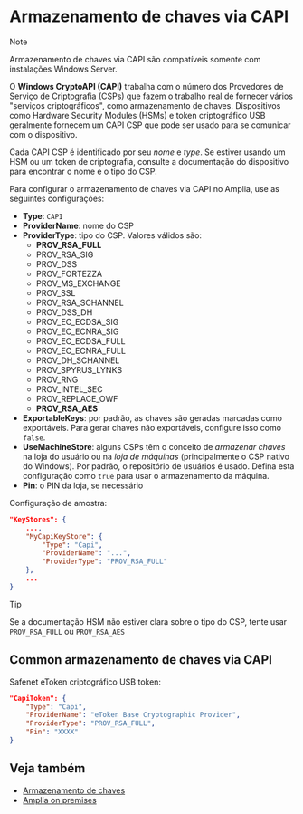 ﻿# Armazenamento de chaves via CAPI

> [!NOTE]
> Armazenamento de chaves via CAPI são compatíveis somente com instalações Windows Server.

O **Windows CryptoAPI (CAPI)** trabalha com o número dos Provedores de Serviço de Criptografia (CSPs) que fazem o trabalho real de fornecer vários "serviços criptográficos", como
armazenamento de chaves. Dispositivos como Hardware Security Modules (HSMs) e token criptográfico USB geralmente fornecem um CAPI CSP que pode ser usado para se comunicar com o
dispositivo.

<!--
> [!TIP]
> Embora o Windows Server tenha seu próprio CSP, que fornece acesso a seus armazenamentos de chaves nativos, para essa finalidade, você deve usar o
[Armazenamento de chaves no store nativo](native.md).
-->

Cada CAPI CSP é identificado por seu *nome* e *type*. Se estiver usando um HSM ou um token de criptografia, consulte a documentação do dispositivo para encontrar o nome e o tipo do CSP.

Para configurar o armazenamento de chaves via CAPI no Amplia, use as seguintes configurações:

* **Type**: `CAPI`
* **ProviderName**: nome do CSP
* **ProviderType**: tipo do CSP. Valores válidos são:
    * **PROV_RSA_FULL**
    * PROV_RSA_SIG
	* PROV_DSS
	* PROV_FORTEZZA
	* PROV_MS_EXCHANGE
	* PROV_SSL
	* PROV_RSA_SCHANNEL
	* PROV_DSS_DH
	* PROV_EC_ECDSA_SIG
	* PROV_EC_ECNRA_SIG
	* PROV_EC_ECDSA_FULL
	* PROV_EC_ECNRA_FULL
	* PROV_DH_SCHANNEL
	* PROV_SPYRUS_LYNKS
	* PROV_RNG
	* PROV_INTEL_SEC
	* PROV_REPLACE_OWF
	* **PROV_RSA_AES**
* **ExportableKeys**: por padrão, as chaves são geradas marcadas como exportáveis. Para gerar chaves não exportáveis, configure isso como `false`.
* **UseMachineStore**: alguns CSPs têm o conceito de *armazenar chaves* na loja do usuário ou na *loja de máquinas* (principalmente o CSP nativo do Windows). Por padrão, o repositório de
usuários é usado. Defina esta configuração como `true` para usar o armazenamento da máquina.
* **Pin**: o PIN da loja, se necessário

<!--
TODO:
OverrideKeyPins: ?
RememberKeyPins: ?
-->

Configuração de amostra:

```json
"KeyStores": {
	...,
	"MyCapiKeyStore": {
		"Type": "Capi",
		"ProviderName": "...",
		"ProviderType": "PROV_RSA_FULL"
	},
	...
}
```

> [!TIP]
> Se a documentação HSM não estiver clara sobre o tipo do CSP, tente usar `PROV_RSA_FULL` ou `PROV_RSA_AES`

## Common armazenamento de chaves via CAPI

Safenet eToken criptográfico USB token:

```json
"CapiToken": {
	"Type": "Capi",
	"ProviderName": "eToken Base Cryptographic Provider",
	"ProviderType": "PROV_RSA_FULL",
	"Pin": "XXXX"
}
```

## Veja também

* [Armazenamento de chaves](index.md)
* [Amplia on premises](../index.md)
